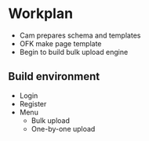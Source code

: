 # Workplan

 * Cam prepares schema and templates
 * OFK make page template
 * Begin to build bulk upload engine


## Build environment

 * Login
 * Register
 * Menu
    * Bulk upload
    * One-by-one upload
